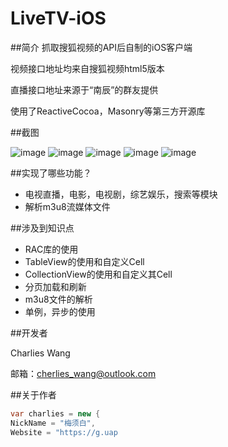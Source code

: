 # LiveTV-iOS

##简介
抓取搜狐视频的API后自制的iOS客户端

视频接口地址均来自搜狐视频html5版本

直播接口地址来源于“南辰”的群友提供

使用了ReactiveCocoa，Masonry等第三方开源库

##截图

![image](https://github.com/Cherlie/LiveTV-iOS/tree/master/ScreenCaptures/thumb_IMG_0647.jpg)
![image](https://github.com/Cherlie/LiveTV-iOS/tree/master/ScreenCaptures/thumb_IMG_0646.jpg)
![image](https://github.com/Cherlie/LiveTV-iOS/tree/master/ScreenCaptures/thumb_IMG_0645.jpg)
![image](https://github.com/Cherlie/LiveTV-iOS/tree/master/ScreenCaptures/thumb_IMG_0644.jpg)
![image](https://github.com/Cherlie/LiveTV-iOS/tree/master/ScreenCaptures/thumb_IMG_0643.jpg)

##实现了哪些功能？
* 电视直播，电影，电视剧，综艺娱乐，搜索等模块
* 解析m3u8流媒体文件

##涉及到知识点
* RAC库的使用
* TableView的使用和自定义Cell
* CollectionView的使用和自定义其Cell
* 分页加载和刷新
* m3u8文件的解析
* 单例，异步的使用

##开发者

Charlies Wang

邮箱：cherlies_wang@outlook.com

##关于作者

```csharp
var charlies = new {
NickName = "梅须白",
Website = "https://g.uap